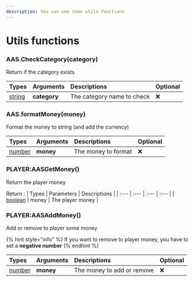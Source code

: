 ```yaml
---
description: You can see some utils functions
---
```

# Utils functions

### AAS.CheckCategory(category)
Return if the category exists

| Types | Arguments | Descriptions | Optional |
| :--- | :--- | :--- | :--- |
| [string](https://www.lua.org/pil/2.4.html) | **category** |  The category name to check | ❌ |

### AAS.formatMoney(money)
Format the money to string (and add the currency)

| Types | Arguments | Descriptions | Optional |
| :--- | :--- | :--- | :--- |
| [number](https://www.lua.org/pil/2.3.html) | **money** | The money to format | ❌ |

### PLAYER:AASGetMoney()
Return the player money 

Return :
| Types | Parameters | Descriptions |
| :--- | :--- | :--- | :--- |
| [boolean](https://www.lua.org/pil/2.2.html) | money | The player money |

### PLAYER:AASAddMoney()
Add or remove to player some money

{% hint style="info" %}
If you want to remove to player money, you have to set a **negative number**
{% endhint %}

| Types | Arguments | Descriptions | Optional |
| :--- | :--- | :--- | :--- |
| [number](https://www.lua.org/pil/2.3.html) | **money** | The money to add or remove | ❌ |
